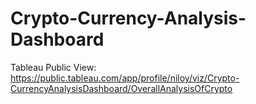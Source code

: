 # Crypto-Currency-Analysis-Dashboard
Tableau Public View: https://public.tableau.com/app/profile/niloy/viz/Crypto-CurrencyAnalysisDashboard/OverallAnalysisOfCrypto